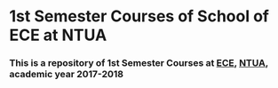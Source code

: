# 1st Semester Courses of School of ECE at NTUA


### This is a repository of 1st Semester Courses at [ECE](https://www.ece.ntua.gr/en), [NTUA](https://www.ntua.gr/en), academic year 2017-2018